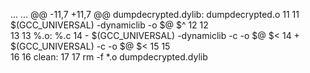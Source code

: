 
...	...	@@ -11,7 +11,7 @@ dumpdecrypted.dylib: dumpdecrypted.o
11	11	 	$(GCC_UNIVERSAL) -dynamiclib -o $@ $^
12	12	 
13	13	 %.o: %.c
14		-	$(GCC_UNIVERSAL) -dynamiclib -c -o $@ $< 
14	+	$(GCC_UNIVERSAL) -c -o $@ $< 
15	15	 
16	16	 clean:
17	17	 	rm -f *.o dumpdecrypted.dylib
